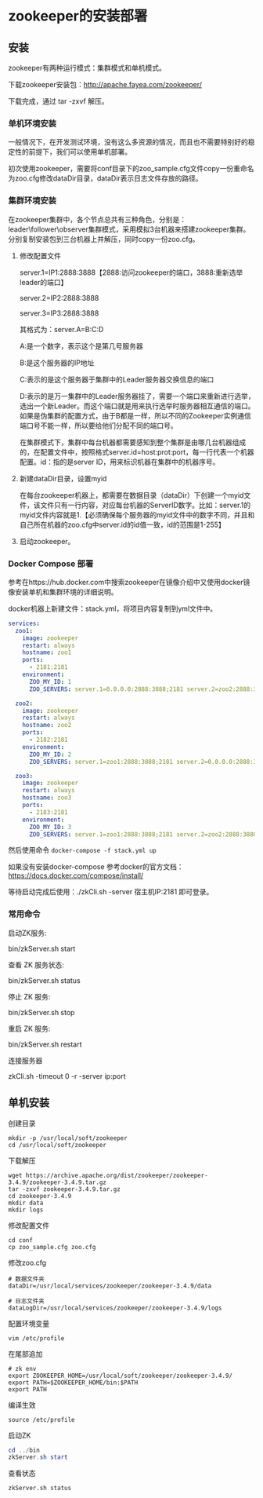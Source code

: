# zookeeper的安装部署

## 安装

zookeeper有两种运行模式：集群模式和单机模式。

下载zookeeper安装包：http://apache.fayea.com/zookeeper/

下载完成，通过 tar -zxvf 解压。

### 单机环境安装

一般情况下，在开发测试环境，没有这么多资源的情况，而且也不需要特别好的稳定性的前提下，我们可以使用单机部署。

初次使用zookeeper，需要将conf目录下的zoo_sample.cfg文件copy一份重命名为zoo.cfg修改dataDir目录，dataDir表示日志文件存放的路径。

### 集群环境安装

在zookeeper集群中，各个节点总共有三种角色，分别是：leader\follower\observer集群模式，采用模拟3台机器来搭建zookeeper集群。分别复制安装包到三台机器上并解压，同时copy一份zoo.cfg。

1. 修改配置文件

   server.1=IP1:2888:3888【2888:访问zookeeper的端口，3888:重新选举leader的端口】

   server.2=IP2:2888:3888

   server.3=IP3:2888:3888

   其格式为：server.A=B:C:D

   A:是一个数字，表示这个是第几号服务器

   B:是这个服务器的IP地址

   C:表示的是这个服务器于集群中的Leader服务器交换信息的端口

   D:表示的是万一集群中的Leader服务器挂了，需要一个端口来重新进行选举，选出一个新Leader。而这个端口就是用来执行选举时服务器相互通信的端口。如果是伪集群的配置方式，由于B都是一样，所以不同的Zookeeper实例通信端口号不能一样，所以要给他们分配不同的端口号。

   在集群模式下，集群中每台机器都需要感知到整个集群是由哪几台机器组成的，在配置文件中，按照格式server.id=host:prot:port，每一行代表一个机器配置。id：指的是server ID，用来标识机器在集群中的机器序号。

2. 新建dataDir目录，设置myid

   在每台zookeeper机器上，都需要在数据目录（dataDir）下创建一个myid文件，该文件只有一行内容，对应每台机器的ServerID数字。比如：server.1的myid文件内容就是1.【必须确保每个服务器的myid文件中的数字不同，并且和自己所在机器的zoo.cfg中server.id的id值一致，id的范围是1-255】

3. 启动zookeeper。

### Docker Compose 部署

参考在https://hub.docker.com中搜索zookeeper在镜像介绍中又使用docker镜像安装单机和集群环境的详细说明。

docker机器上新建文件：stack.yml，将项目内容复制到yml文件中。

```yaml
services:
  zoo1:
    image: zookeeper
    restart: always
    hostname: zoo1
    ports:
      - 2181:2181
    environment:
      ZOO_MY_ID: 1
      ZOO_SERVERS: server.1=0.0.0.0:2888:3888;2181 server.2=zoo2:2888:3888;2181 server.3=zoo3:2888:3888;2181

  zoo2:
    image: zookeeper
    restart: always
    hostname: zoo2
    ports:
      - 2182:2181
    environment:
      ZOO_MY_ID: 2
      ZOO_SERVERS: server.1=zoo1:2888:3888;2181 server.2=0.0.0.0:2888:3888;2181 server.3=zoo3:2888:3888;2181

  zoo3:
    image: zookeeper
    restart: always
    hostname: zoo3
    ports:
      - 2183:2181
    environment:
      ZOO_MY_ID: 3
      ZOO_SERVERS: server.1=zoo1:2888:3888;2181 server.2=zoo2:2888:3888;2181 server.3=0.0.0.0:2888:3888;2181
```

然后使用命令 ```docker-compose -f stack.yml up```

如果没有安装docker-compose 参考docker的官方文档：https://docs.docker.com/compose/install/

等待启动完成后使用：./zkCli.sh -server 宿主机IP:2181 即可登录。

### 常用命令

启动ZK服务: 

bin/zkServer.sh start 

查看 ZK 服务状态: 

bin/zkServer.sh status 

停止 ZK 服务: 

bin/zkServer.sh stop 

重启 ZK 服务: 

bin/zkServer.sh restart 

连接服务器 

zkCli.sh -timeout 0 -r -server ip:port 

## 单机安装

创建目录

```shell
mkdir -p /usr/local/soft/zookeeper
cd /usr/local/soft/zookeeper
```

下载解压

```shell
wget https://archive.apache.org/dist/zookeeper/zookeeper-3.4.9/zookeeper-3.4.9.tar.gz
tar -zxvf zookeeper-3.4.9.tar.gz
cd zookeeper-3.4.9
mkdir data
mkdir logs
```

修改配置文件

```shell
cd conf
cp zoo_sample.cfg zoo.cfg
```

修改zoo.cfg

```properties
# 数据文件夹
dataDir=/usr/local/services/zookeeper/zookeeper-3.4.9/data

# 日志文件夹
dataLogDir=/usr/local/services/zookeeper/zookeeper-3.4.9/logs
```

配置环境变量

```shell
vim /etc/profile
```

在尾部追加

```shell
# zk env
export ZOOKEEPER_HOME=/usr/local/soft/zookeeper/zookeeper-3.4.9/
export PATH=$ZOOKEEPER_HOME/bin:$PATH
export PATH
```

编译生效

```shell
source /etc/profile
```

启动ZK

```powershell
cd ../bin
zkServer.sh start
```

查看状态

```shell
zkServer.sh status
```

